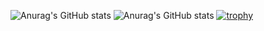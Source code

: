 ![Anurag's GitHub stats](https://github-readme-stats.vercel.app/api?username=hashiz008&theme=prussian)
![Anurag's GitHub stats](https://github-readme-stats.vercel.app/api/top-langs/?username=hashiz008)
[![trophy](https://github-profile-trophy.vercel.app/?username=hashiz008&theme=algolia)](https://github.com/ryo-ma/github-profile-trophy)
